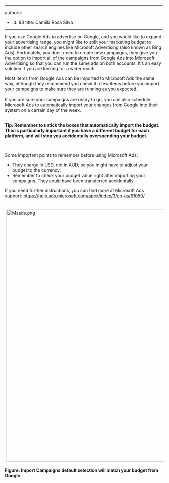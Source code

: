 

---
authors:
  - id: 83
    title: Camilla Rosa Silva
---




<span class='intro'> ​If you use Google Ads to advertise on Google, and you would like to expand your advertising range, you might like to split your marketing budget to include other search engines like Microsoft Advertising (also known as Bing Ads). Fortunately, you don’t need to create new campaigns, they give you the option to import all of the campaigns from Google Ads into Microsoft Advertising so that you can run the same ads on both accounts. It’s an easy solution if you are looking for a wider reach.<br> </span>

<p>​Most items from Google Ads can be imported to Microsoft Ads the same way, although they recommend you check it a few items before you import your campaigns to make sure they are running as you expected.<br>&#160;<br>If you are sure your campaigns are ready to go, you can also schedule Microsoft Ads to automatically import your changes from Google into their system on a certain day of the week.</p><p><span style="font-size&#58;5px;"></span><br><span style="font-weight&#58;bold;">Tip&#58;&#160;Remember to&#160;untick&#160;the boxes that automatically import the budget. This is particularly important if you have a different budget for each platform, and will stop you accidentally&#160;overspending your budget.</span><br></p><p>​​​​​<br></p><p>Some important points to remember before using Microsoft Ads&#58;<br></p><ul><li>They charge in USD, not in AUD; so you might have to adjust your budget to the currency.</li><li>Remember to check your budget value right after importing your campaigns. They could have been transferred accidentally.<br></li></ul>If you need further instructions, you can find more at Microsoft Ads support&#58;&#160;<a href="https&#58;//help.ads.microsoft.com/apex/index/3/en-us/51050/">https&#58;//help.ads.microsoft.com/apex/index/3/en-us/51050/</a><br><p></p><dl class="ssw15-rteElement-ImageArea"><br><img src="/SiteAssets/import-your-google-campaigns-to-your-microsoft-ads/Msads.png" alt="Msads.png" style="margin&#58;5px;width&#58;808px;" /></dl><div><strong>Figure&#58; Import Campaigns default selection will match your budget from Google</strong><br></div>


